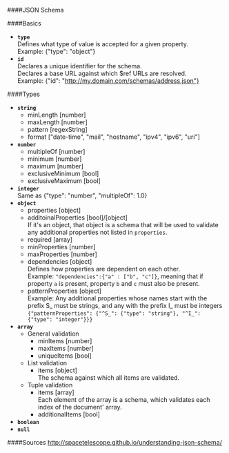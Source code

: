 ####JSON Schema

####Basics
* **`type`**<br>Defines what type of value is accepted for a given property.<br>Example: {"type": "object"}
* **`id`**<br>Declares a unique identifier for the schema.<br>Declares a base URL against which $ref URLs are resolved.<br>Example: {"id": "http://my.domain.com/schemas/address.json"}

####Types
* **`string`**
  * minLength [number]
  * maxLength [number]
  * pattern [regexString]
  * format ["date-time", "mail", "hostname", "ipv4", "ipv6", "uri"]
* **`number`**
  * multipleOf [number]
  * minimum [number]
  * maximum [number]
  * exclusiveMinimum [bool]
  * exclusiveMaximum [bool]
* **`integer`**<br>Same as {"type": "number", "multipleOf": 1.0}
* **`object`**
  * properties [object]
  * additoinalProperties [bool]/[object]<br> If it's an object, that object is a schema that will be used to validate any additional properties not listed in `properties`.
  * required [array]
  * minProperties [number]
  * maxProperties [number]
  * dependencies [object]<br>Defines how properties are dependent on each other.<br>Example: `"dependencies":{"a" : ["b", "c"]}`, meaning that if property `a` is present, property `b` and `c` must also be present.
  * patternProperties [object]<br>Example: Any additional properties whose names start with the prefix S_ must be strings, and any with the prefix I_ must be integers<br>```{"patternProperties": {"^S_": {"type": "string"}, "^I_": {"type": "integer"}}}```
* **`array`**
  * General validation
    * minItems [number]
    * maxItems [number]
    * uniqueItems [bool]
  * List validation
    * items [object]<br>The schema against which all items are validated.
  * Tuple validation
    * items [array]<br>Each element of the array is a schema, which validates each index of the document' array.
    * additionalItems [bool]
* **`boolean`**
* **`null`**

####Sources
http://spacetelescope.github.io/understanding-json-schema/
